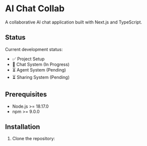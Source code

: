 # AI Chat Collab

A collaborative AI chat application built with Next.js and TypeScript.

## Status

Current development status:
- ✅ Project Setup
- 🚧 Chat System (In Progress)
- ⏳ Agent System (Pending)
- ⏳ Sharing System (Pending)

## Prerequisites

- Node.js >= 18.17.0
- npm >= 9.0.0

## Installation

1. Clone the repository: 